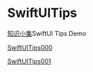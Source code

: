 # SwiftUITips
[知识小集](https://mp.weixin.qq.com/mp/profile_ext?action=home&__biz=MzA5NzMwODI0MA==&scene=124#wechat_redirect)SwiftUI Tips Demo



[SwiftUITips000](./SwiftUITips000/README.md)

[SwiftUITips001](./SwiftUITips000/README.md)
